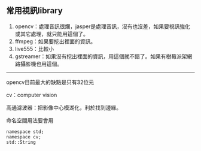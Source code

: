 ## 常用視訊library
1. opencv：處理音訊很爛，jasper是處理音訊，沒有也沒差，如果要視訊強化或其它處理，就只能用這個了。
1. ffmpeg：如果要挖出裡面的資訊。
1. live555：比較小
1. gstreamer：如果沒有挖出裡面的資訊，用這個就不錯了。如果有樹莓派架網路攝影機也用這個。

---
opencv目前最大的缺點是只有32位元

cv：computer vision

高通濾波器：把影像中心模湖化，利於找到邊緣。

命名空間用法要會用
```
namespace std;
namespace cv;
std::String
```

